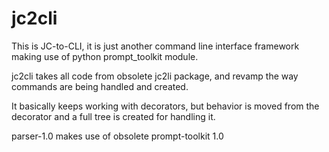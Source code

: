 jc2cli
======

This is JC-to-CLI, it is just another command line interface framework making
use of python prompt_toolkit module.

jc2cli takes all code from obsolete jc2li package, and revamp the way commands
are being handled and created.

It basically keeps working with decorators, but behavior is moved from the
decorator and a full tree is created for handling it.

parser-1.0 makes use of obsolete prompt-toolkit 1.0
